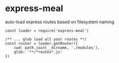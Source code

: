 # express-meal
auto-load express routes based on filesystem naming

```
const loader = require('express-meal')

/** ... glob load all your routes **/
const router = loader.getRouter({
    cwd: path.join(__dirname, './modules'),
    glob: '**/*routes*.js'
})
```
